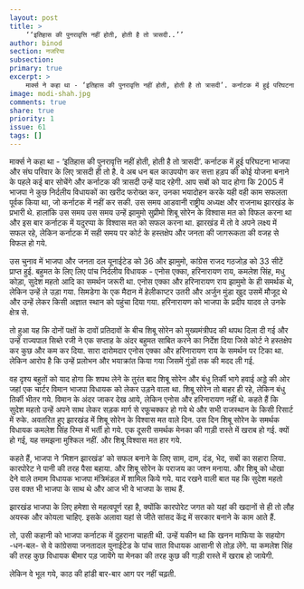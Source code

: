 ```yaml
---
layout: post
title: >
    ‘‘इतिहास की पुनरावृत्ति नहीं होती, होती है तो त्रासदी..’’
author: binod
section: नजरिया
subsection:
primary: true
excerpt: >
    मार्क्स ने कहा था - ‘इतिहास की पुनरावृत्ति नहीं होती, होती है तो त्रासदी’. कर्नाटक में हुई परिघटना भाजपा और संघ परिवार के लिए त्रासदी ही तो है. वे अब धन बल काउपयोग कर सत्ता हड़प की कोई योजना बनाने के पहले कई बार सोचेंगे और कर्नाटक की त्रासदी उन्हें याद रहेगी. आप सबों को याद होगा कि 2005 में भाजपा ने कुछ निर्दलीय विधायकों का खरीद फरोख्त कर, उनका भयादोहन करके यही वही काम सफलता पूर्वक किया था, जो कर्नाटक में नहीं कर सकी.
image: modi-shah.jpg
comments: true
share: true
priority: 1
issue: 61
tags: []
---
```


मार्क्स ने कहा था - ‘इतिहास की पुनरावृत्ति नहीं होती, होती है तो त्रासदी’. कर्नाटक में हुई परिघटना भाजपा और संघ परिवार के लिए त्रासदी ही तो है. वे अब धन बल काउपयोग कर सत्ता हड़प की कोई योजना बनाने के पहले कई बार सोचेंगे और कर्नाटक की त्रासदी उन्हें याद रहेगी. आप सबों को याद होगा कि 2005 में भाजपा ने कुछ निर्दलीय विधायकों का खरीद फरोख्त कर, उनका भयादोहन करके यही वही काम सफलता पूर्वक किया था, जो कर्नाटक में नहीं कर सकी. उस समय आडवानी राष्ट्रीय अध्यक्ष और राजनाथ झारखंड के प्रभारी थे. हालांकि उस समय उस समय उन्हें झामुमो सुप्रीमो शिबू सोरेन के विश्वास मत को विफल करना था और इस बार कर्नाटक में यदुरप्पा के विश्वास मत को सफल करना था. झारखंड में तो वे अपने लक्ष्य में सफल रहे, लेकिन कर्नाटक में सही समय पर कोर्ट के हस्तक्षेप और जनता की जागरूकता की वजह से विफल हो गये.

उस चुनाव में भाजपा और जनता दल यूनाईटेड को 36 और झामुमो, कांग्रेस राजद गठजोड़ को 33 सीटें प्राप्त हुई. बहुमत के लिए लिए पांच निर्दलीय विधायक - एनोस एक्का, हरिनारायण राय, कमलेश सिंह, मधु कोड़ा, सुदेश महतो आदि का समर्थन जरूरी था. एनोस एक्का और हरिनारायण राय झामुमो के ही समर्थक थे, लेकिन उन्हें ले उड़ा गया. सिमडेगा के एक मैदान में हेलीकाप्टर उतरी और अर्जुन मुंडा खुद उसमें मौजूद थे और उन्हें लेकर किसी अज्ञात स्थान को पहुंचा दिया गया. हरिनारायण को भाजपा के प्रदीप यादव ले उनके क्षेत्र से.

तो हुआ यह कि दोनों पक्षों के दावों प्रतिदावों के बीच शिबू सोरेन को मुख्यमंत्रीपद की थपथ दिला दी गई और उन्हें राज्यपाल सिब्ते रजी ने एक सप्ताह के अंदर बहुमत साबित करने का निर्देश दिया जिसे कोर्ट ने हस्तक्षेप कर कुछ और कम कर दिया. सारा दारोमदार एनोस एक्का और हरिनारायण राय के समर्थन पर टिका था. लेकिन आरोप है कि उन्हें प्रलोभन और भयाक्रांत किया गया जिसमें गुंडों तक की मदद ली गई.

वह दृश्य बहुतों को याद होगा कि शपथ लेने के तुरंत बाद शिबू सोरेन और बंधु तिर्की भागे हवाई अड्डे की ओर जहां एक चार्टर विमान भाजपा विधायक को लेकर उड़ने वाला था. शिबू सोरेन तो बाहर ही रहे, लेकिन बंधु तिर्की भीतर गये. विमान के अंदर जाकर देख आये, लेकिन एनोस और हरिनारायण नहीं थे. कहते हैं कि सुदेश महतो उन्हें अपने साथ लेकर सड़क मार्ग से रफूचक्कर हो गये थे और सभी राजस्थान के किसी रिसार्ट में रुके. अवतरित हुए झारखंड में शिबू सोरेन के विश्वास मत वाले दिन. उस दिन शिबू सोरेन के समर्थक विधायक कमलेश सिंह रिम्स में भर्ती हो गये. एक दूसरी समर्थक मेनका की गाड़ी रास्ते में खराब हो गई. क्यों हो गई, यह समझना मुश्किल नहीं. और शिबू विश्वास मत हार गये.

कहते हैं, भाजपा ने ‘मिशन झारखंड’ को सफल बनाने के लिए साम, दाम, दंड, भेद, सबों का सहारा लिया. कारपोरेट ने पानी की तरह पैसा बहाया. और शिबू सोरेन के पराजय का जश्न मनाया. और शिबू को धोखा देने वाले तमाम विधायक भाजपा मंत्रिमंडल में शामिल किये गये. याद रखने वाली बात यह कि सुदेश महतो उस वक्त भी भाजपा के साथ थे और आज भी वे भाजपा के साथ हैं.

झारखंड भाजपा के लिए हमेशा से महत्वपूर्ण रहा है, क्योंकि कारपोरेट जगत को यहां की खदानों से ही तो लौह अयस्क और कोयला चाहिए. इसके अलावा यहां से जीते सांसद केंद्र में सरकार बनाने के काम आते हैं.

तो, उसी कहानी को भाजपा कर्नाटक में दुहराना चाहती थी. उन्हें यकीन था कि खनन माफिया के सहयोग -धन-बल- से वे कांग्रेसया जनतादल युनाईटेड के पांच सात विधायक आसानी से तोड़ लेंगे. या कमलेश सिंह की तरह कुछ विधायक बीमार पड़ जायेंगे या मेनका की तरह कुछ की गाड़ी रास्ते में खराब हो जायेगी.

लेकिन वे भूल गये, काठ की हांडी बार-बार आग पर नहीं चढ़ती.